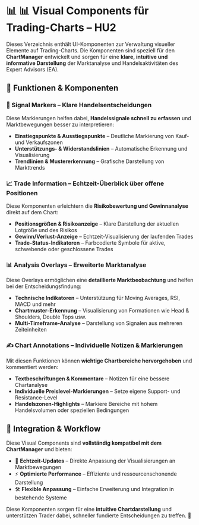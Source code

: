 # 📊 📊 Visual Components für Trading-Charts – HU2

Dieses Verzeichnis enthält UI-Komponenten zur Verwaltung visueller Elemente auf Trading-Charts. Die Komponenten sind speziell für den **ChartManager** entwickelt und sorgen für eine **klare, intuitive und informative Darstellung** der Marktanalyse und Handelsaktivitäten des Expert Advisors (EA).

## 🚀 Funktionen & Komponenten

### 🔹 Signal Markers – Klare Handelsentscheidungen
Diese Markierungen helfen dabei, **Handelssignale schnell zu erfassen** und Marktbewegungen besser zu interpretieren:
- **Einstiegspunkte & Ausstiegspunkte** – Deutliche Markierung von Kauf- und Verkaufszonen
- **Unterstützungs- & Widerstandslinien** – Automatische Erkennung und Visualisierung
- **Trendlinien & Mustererkennung** – Grafische Darstellung von Markttrends

### 📈 Trade Information – Echtzeit-Überblick über offene Positionen
Diese Komponenten erleichtern die **Risikobewertung und Gewinnanalyse** direkt auf dem Chart:
- **Positionsgrößen & Risikoanzeige** – Klare Darstellung der aktuellen Lotgröße und des Risikos
- **Gewinn/Verlust-Anzeige** – Echtzeit-Visualisierung der laufenden Trades
- **Trade-Status-Indikatoren** – Farbcodierte Symbole für aktive, schwebende oder geschlossene Trades

### 📊 Analysis Overlays – Erweiterte Marktanalyse
Diese Overlays ermöglichen eine **detaillierte Marktbeobachtung** und helfen bei der Entscheidungsfindung:
- **Technische Indikatoren** – Unterstützung für Moving Averages, RSI, MACD und mehr
- **Chartmuster-Erkennung** – Visualisierung von Formationen wie Head & Shoulders, Double Tops usw.
- **Multi-Timeframe-Analyse** – Darstellung von Signalen aus mehreren Zeiteinheiten

### ✍️ Chart Annotations – Individuelle Notizen & Markierungen
Mit diesen Funktionen können **wichtige Chartbereiche hervorgehoben** und kommentiert werden:
- **Textbeschriftungen & Kommentare** – Notizen für eine bessere Chartanalyse
- **Individuelle Preislevel-Markierungen** – Setze eigene Support- und Resistance-Level
- **Handelszonen-Highlights** – Markiere Bereiche mit hohem Handelsvolumen oder speziellen Bedingungen

## 🔗 Integration & Workflow
Diese Visual Components sind **vollständig kompatibel mit dem ChartManager** und bieten:
- 🔄 **Echtzeit-Updates** – Direkte Anpassung der Visualisierungen an Marktbewegungen
- ⚡ **Optimierte Performance** – Effiziente und ressourcenschonende Darstellung
- 🛠 **Flexible Anpassung** – Einfache Erweiterung und Integration in bestehende Systeme

Diese Komponenten sorgen für eine **intuitive Chartdarstellung** und unterstützen Trader dabei, schneller fundierte Entscheidungen zu treffen. 🚀
